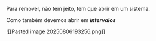 Para remover, não tem jeito, tem que abrir em um sistema.

Como também devemos abrir em ***intervalos***

![[Pasted image 20250806193256.png]]
